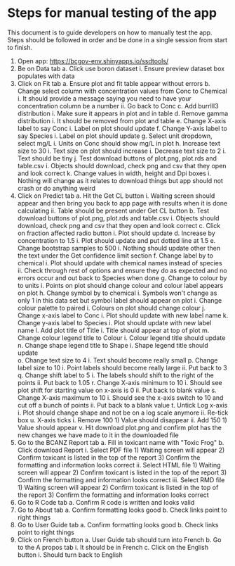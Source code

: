 # Steps for manual testing of the app

This document is to guide developers on how to manually test the app.
Steps should be followed in order and be done in a single session from start to finish.

1. Open app: https://bcgov-env.shinyapps.io/ssdtools/
2. Be on Data tab
	a. Click use boron dataset 
		i. Ensure preview dataset box populates with data
3. Click on Fit tab
	a. Ensure plot and fit table appear without errors
	b. Change select column with concentration values from Conc to Chemical
		i. It should provide a message saying you need to have your concentration column be a number 
		ii. Go back to Conc
	c. Add burrlll3 distribution
		i. Make sure it appears in plot and in table
	d. Remove gamma distribution 
		i. It should be removed from plot and table
	e. Change X-axis label to say Conc
		i. Label on plot should update
	f. Change Y-axis label to say Species 
		i. Label on plot should update
	g. Select unit dropdown, select mg/L
		i. Units on Conc should show mg/L in plot
	h. Increase text size to 30
		i. Text size on plot should increase
	i. Decrease text size to 2
		i. Text should be tiny 
	j. Test download buttons of plot.png, plot.rds and table.csv
		i. Objects should download, check png and csv that they open and look correct 
	k. Change values in width, height and Dpi boxes
		i. Nothing will change as it relates to download things but app should not crash or do anything weird 
4. Click on Predict tab
	a. Hit the Get CL button 
		i. Waiting screen should appear and then bring you back to app page with results when it is done calculating 
		ii. Table should be present under Get CL button 
	b. Test download buttons of plot.png, plot.rds and table.csv 
		i. Objects should download, check png and csv that they open and look correct 
	c. Click on fraction affected radio button
		i. Plot should update
	d. Increase by concentration to 1.5
		i. Plot should update and put dotted line at 1.5
	e. Change bootstrap samples to 500
		i. Nothing should update other then the text under the Get confidence limit section
	f. Change label by to chemical 
		i. Plot should update with chemical names instead of species 
		ii. Check through rest of options and ensure they do as expected and no errors occur and out back to Species when done 
	g. Change to colour by to units
		i. Points on plot should change colour and colour label appears on plot
	h. Change symbol by to chemical
		i. Symbols won't change as only 1 in this data set but symbol label should appear on plot
	i. Change colour palette to paired 
		i. Colours on plot should change colour
	j. Change x-axis label to Conc
		i. Plot should update with new label name
	k. Change y-axis label to Species 
		i. Plot should update with new label name 
	l. Add plot title of Title 
		i. Title should appear at top of plot
	m. Change colour legend title to Colour
		i. Colour legend title should update
	n. Change shape legend title to Shape
		i. Shape legend title should update  
	o. Change text size to 4
		i. Text should become really small 
	p. Change label size to 10
		i. Point labels should become really large 
		ii. Put back to 3
	q. Change shift label to 5
		i. The labels should shift to the right of the points
		ii. Put back to 1.05
	r. Change X-axis minimum to 10
		i. Should see plot shift for starting value on x-axis is 0
		ii. Put back to blank value
	s. Change X-axis maximum to 10
		i. Should see the x-axis switch to 10 and cut off a bunch of points
		ii. Put back to a blank value
	t. Untick Log x-axis
		i. Plot should change shape and not be on a log scale anymore
		ii. Re-tick box
	u. X-axis ticks
		i. Remove 100
			1) Value should disappear
		ii. Add 150
			1) Value should appear
	v. Hit download plot.png and confirm plot has the new changes we have made to it in the downloaded file
5. Go to the BCANZ Report tab
	a. Fill in toxicant name with "Toxic Frog"
	b. Click download Report
		i. Select PDF file
			1) Waiting screen will appear
			2) Confirm toxicant is listed in the top of the report
			3) Confirm the formatting and information looks correct
		ii. Select HTML file
			1) Waiting screen will appear
			2) Confirm toxicant is listed in the top of the report
			3) Confirm the formatting and information looks correct
		iii. Select RMD file
			1) Waiting screen will appear 
			2) Confirm toxicant is listed in the top of the report
			3) Confirm the formatting and information looks correct
6. Go to R Code tab
	a. Confirm R code is written and looks valid
7. Go to About tab
	a. Confirm formatting looks good
	b. Check links point to right things 
8. Go to User Guide tab
	a. Confirm formatting looks good
	b. Check links point to right things 
9. Click on French button
	a. User Guide tab should turn into French
	b. Go to the A propos tab 
		i. It should be in French
	c. Click on the English button
		i. Should turn back to English 

